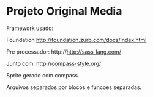 # Projeto Original Media

Framework usado:

Foundation
http://foundation.zurb.com/docs/index.html

Pre processador:
http://http://sass-lang.com/

Junto com:
http://compass-style.org/

Sprite gerado com compass.

Arquivos separados por blocos e funcoes separadas.